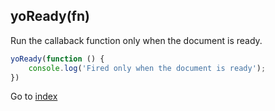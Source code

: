 ## yoReady(fn) 

Run the callaback function only when the document is ready.

```javascript
yoReady(function () {
    console.log('Fired only when the document is ready');
})
```

Go to [index](index.md)